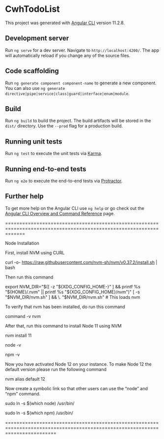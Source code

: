 # CwhTodoList

This project was generated with [Angular CLI](https://github.com/angular/angular-cli) version 11.2.8.

## Development server

Run `ng serve` for a dev server. Navigate to `http://localhost:4200/`. The app will automatically reload if you change any of the source files.

## Code scaffolding

Run `ng generate component component-name` to generate a new component. You can also use `ng generate directive|pipe|service|class|guard|interface|enum|module`.

## Build

Run `ng build` to build the project. The build artifacts will be stored in the `dist/` directory. Use the `--prod` flag for a production build.

## Running unit tests

Run `ng test` to execute the unit tests via [Karma](https://karma-runner.github.io).

## Running end-to-end tests

Run `ng e2e` to execute the end-to-end tests via [Protractor](http://www.protractortest.org/).

## Further help

To get more help on the Angular CLI use `ng help` or go check out the [Angular CLI Overview and Command Reference](https://angular.io/cli) page.


===================================================================================================================


Node Installation

First, install NVM using CURL

curl -o- https://raw.githubusercontent.com/nvm-sh/nvm/v0.37.2/install.sh | bash


Then run this command

export NVM_DIR="$([ -z "${XDG_CONFIG_HOME-}" ] && printf %s "${HOME}/.nvm" || printf %s 
"${XDG_CONFIG_HOME}/nvm")"
[ -s "$NVM_DIR/nvm.sh" ] && \. "$NVM_DIR/nvm.sh" # This loads nvm


To verify that nvm has been installed, do run this command

command -v nvm


After that, run this command to install Node 11 using NVM

nvm install 11

node -v

npm -v

Now you have activated Node 12 on your instance. To make Node 12 the default version please run the following command

nvm alias default 12


Now create a symbolic link so that other users can use the “node” and “npm” command.


sudo ln -s $(which node) /usr/bin/


sudo ln -s $(which npm) /usr/bin/

==============================================================================================================================
